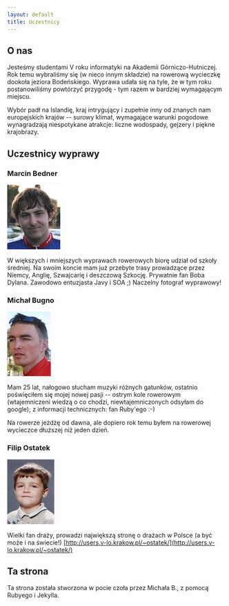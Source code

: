 ```yaml
---
layout: default
title: Uczestnicy
---
```


## O nas
Jesteśmy studentami V roku informatyki na Akademii Górniczo-Hutniczej. Rok temu
wybraliśmy się (w nieco innym składzie) na rowerową wycieczkę dookoła jeziora
Bodeńskiego. Wyprawa udała się na tyle, że w tym roku postanowiliśmy powtórzyć
przygodę - tym razem w bardziej wymagającym miejscu.

Wybór padł na Islandię, kraj intrygujący i zupełnie inny od znanych nam
europejskich krajów -- surowy klimat, wymagające warunki pogodowe wynagradzają
niespotykane atrakcje: liczne wodospady, gejzery i piękne krajobrazy.

## Uczestnicy wyprawy

### Marcin Bedner
![Marcin Bedner](./images/bedner.jpg)

W większych i mniejszych wyprawach rowerowych biorę udział od szkoły średniej.
Na swoim koncie mam już przebyte trasy prowadzące przez Niemcy, Anglię,
Szwajcarię i deszczową Szkocję. Prywatnie fan Boba Dylana. Zawodowo
entuzjasta Javy i SOA ;) Naczelny fotograf wyprawowy!
<br class="clear">

### Michał Bugno
![Michał Bugno](./images/bugno.jpg)

Mam 25 lat, nałogowo słucham muzyki różnych gatunków, ostatnio poświęciłem
się mojej nowej pasji -- ostrym kole rowerowym (wtajemniczeni wiedzą o co
chodzi, niewtajemniczonych odsyłam do google); z informacji technicznych: fan
Ruby'ego :-)

Na rowerze jeżdżę od dawna, ale dopiero rok temu byłem na rowerowej wycieczce
dłuższej niż jeden dzień.
<br class="clear">

### Filip Ostatek
![Filip Ostatek](./images/ostatek.jpg)

Wielki fan draży, prowadzi największą stronę o drażach w Polsce (a być może i na
świecie!) [http://users.v-lo.krakow.pl/~ostatek/](http://users.v-lo.krakow.pl/~ostatek/)
<br class="clear">

## Ta strona
Ta strona została stworzona w pocie czoła przez Michała B., z pomocą Rubyego i
Jekylla.
